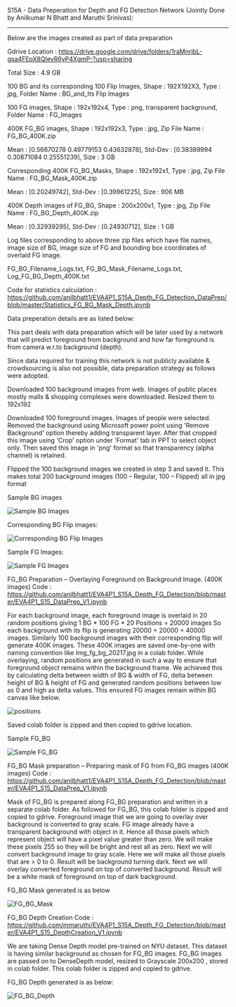 S15A - Data Preperation for Depth and FG Detection Network (Jointly Done by Anilkumar N Bhatt and Maruthi Srinivas):

------------------------------------

Below are the images created as part of data preparation

Gdrive Location : https://drive.google.com/drive/folders/1raMnribL-gsa4FEpX8QIeyR6yP4XgmP-?usp=sharing

Total Size : 4.9 GB

100 BG and its corresponding 100 Flip Images, Shape : 192X192X3, Type : jpg, Folder Name : BG_and_Its Flip Images

100 FG images, Shape : 192x192x4, Type : png, transparent background, Folder Name : FG_Images

400K FG_BG images, Shape : 192x192x3, Type : jpg, Zip File Name : FG_BG_400K.zip

Mean : [0.56670278 0.49779153 0.43632878], Std-Dev : [0.38389994 0.30871084 0.25551239], Size : 3 GB

Corresponding 400K FG_BG_Masks, Shape : 192x192x1, Type : jpg, Zip File Name : FG_BG_Mask_400K.zip

Mean : [0.20249742], Std-Dev : [0.39961225], Size : 906 MB

400K Depth images of FG_BG, Shape : 200x200x1, Type : jpg, Zip File Name : FG_BG_Depth_400K.zip

Mean : [0.32939295], Std-Dev : [0.24930712], Size : 1 GB

Log files corresponding to above three zip files which have file names, image size of BG, image size of FG and bounding box coordinates of overlaid FG image.

FG_BG_Filename_Logs.txt, FG_BG_Mask_Filename_Logs.txt, Log_FG_BG_Depth_400K.txt

Code for statistics calculation : https://github.com/anilbhatt1/EVA4P1_S15A_Depth_FG_Detection_DataPrep/blob/master/Statistics_FG_BG_Mask_Depth.ipynb

Data preperation details are as listed below:

This part deals with data preparation which will be later used by a network that will predict foreground from background and how far foreground is from camera w.r.to background (depth).

Since data required for training this network is not publicly available & crowdsourcing is also not possible, data preparation strategy as follows were adopted.

Downloaded 100 background images from web. Images of public places mostly malls & shopping complexes were downloaded. Resized them to 192x192

Downloaded 100 foreground images. Images of people were selected. Removed the background using Microsoft power point using 'Remove Background' option thereby adding transparent layer. After that cropped this image using 'Crop' option under 'Format' tab in PPT to select object only. Then saved this image in 'png' format so that transparency (alpha channel) is retained.

Flipped the 100 background images we created in step 3 and saved it. This makes total 200 background images (100 – Regular, 100 – Flipped) all in jpg format

Sample BG images

![Sample BG Images](https://github.com/mmaruthi/EVA4P1_S15A_Depth_FG_Detection_DataPrep/blob/master/Images_For_ReadMe/BG_Sample10.png)

Corresponding BG Flip images:

![Corresponding BG Flip Images](https://github.com/mmaruthi/EVA4P1_S15A_Depth_FG_Detection_DataPrep/blob/master/Images_For_ReadMe/BG_Flip_Sample10.png)

Sample FG Images:

![Sample FG Images](https://github.com/mmaruthi/EVA4P1_S15A_Depth_FG_Detection_DataPrep/blob/master/Images_For_ReadMe/FG_Sample10.png)

FG_BG Preparation – Overlaying Foreground on Background Image. (400K images)
Code : https://github.com/anilbhatt1/EVA4P1_S15A_Depth_FG_Detection/blob/master/EVA4P1_S15_DataPrep_V1.ipynb

For each background image, each foreground image is overlaid in 20 random positions giving 1 BG * 100 FG * 20 Positions = 20000 images
So each background with its flip is generating 20000 + 20000 = 40000 images.
Similarly 100 background images with their corresponding flip will generate 400K images.
These 400K images are saved one-by-one with naming convention like Img_fg_bg_20217.jpg in a colab folder.
While overlaying, random positions are generated in such a way to ensure that foreground object remains within the background frame. We achieved this by calculating delta between width of BG & width of FG, delta between height of BG & height of FG and generated random positions between low as 0 and high as delta values. This ensured FG images remain within BG canvas like below.

![positions](https://github.com/mmaruthi/EVA4P1_S15A_Depth_FG_Detection_DataPrep/blob/master/Images_For_ReadMe/Random_Positions.png)

Saved colab folder is zipped and then copied to gdrive location.

Sample FG_BG 

![Sample FG_BG](https://github.com/mmaruthi/EVA4P1_S15A_Depth_FG_Detection_DataPrep/blob/master/Images_For_ReadMe/FG_BG_Sample10.png)

FG_BG Mask preparation – Preparing mask of FG from FG_BG images (400K images)
Code : https://github.com/anilbhatt1/EVA4P1_S15A_Depth_FG_Detection/blob/master/EVA4P1_S15_DataPrep_V1.ipynb

Mask of FG_BG is prepared along FG_BG preparation and written in a separate colab folder.
As followed for FG_BG, this colab folder is zipped and copied to gdrive.
Foreground image that we are going to overlay over background is converted to gray scale. FG image already have a transparent background with object in it.
Hence all those pixels which represent object will have a pixel value greater than zero. We will make these pixels 255 so they will be bright and rest all as zero.
Next we will convert background image to gray scale. Here we will make all those pixels that are > 0 to 0. Result will be background turning dark.
Next we will overlay converted foreground on top of converted background.
Result will be a white mask of foreground on top of dark background.

FG_BG Mask generated is as below

![FG_BG_Mask](https://github.com/mmaruthi/EVA4P1_S15A_Depth_FG_Detection_DataPrep/blob/master/Images_For_ReadMe/FG_BG_Mask_Sample10.png)

FG_BG Depth Creation
Code : https://github.com/mmaruthi/EVA4P1_S15A_Depth_FG_Detection/blob/master/EVA4P1_S15_DepthCreation_V1.ipynb

We are taking Dense Depth model pre-trained on NYU dataset. This dataset is having similar background as chosen for FG_BG images.
FG_BG images are passed on to DenseDepth model, resized to Grayscale 200x200 , stored in colab folder.
This colab folder is zipped and copied to gdrive.

FG_BG Depth generated is as below:

![FG_BG_Depth](https://github.com/mmaruthi/EVA4P1_S15A_Depth_FG_Detection_DataPrep/blob/master/Images_For_ReadMe/FG_BG_Depth_Sample10.png)




